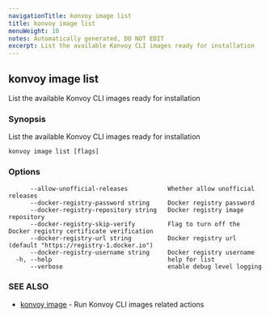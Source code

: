 ```yaml
---
navigationTitle: konvoy image list
title: konvoy image list
menuWeight: 10
notes: Automatically generated, DO NOT EDIT
excerpt: List the available Konvoy CLI images ready for installation
---
```


## konvoy image list

List the available Konvoy CLI images ready for installation

### Synopsis

List the available Konvoy CLI images ready for installation

```
konvoy image list [flags]
```

### Options

```
      --allow-unofficial-releases           Whether allow unofficial releases
      --docker-registry-password string     Docker registry password
      --docker-registry-repository string   Docker registry image repository
      --docker-registry-skip-verify         Flag to turn off the Docker registry certificate verification
      --docker-registry-url string          Docker registry url (default "https://registry-1.docker.io")
      --docker-registry-username string     Docker registry username
  -h, --help                                help for list
      --verbose                             enable debug level logging
```

### SEE ALSO

* [konvoy image](../)	 - Run Konvoy CLI images related actions

